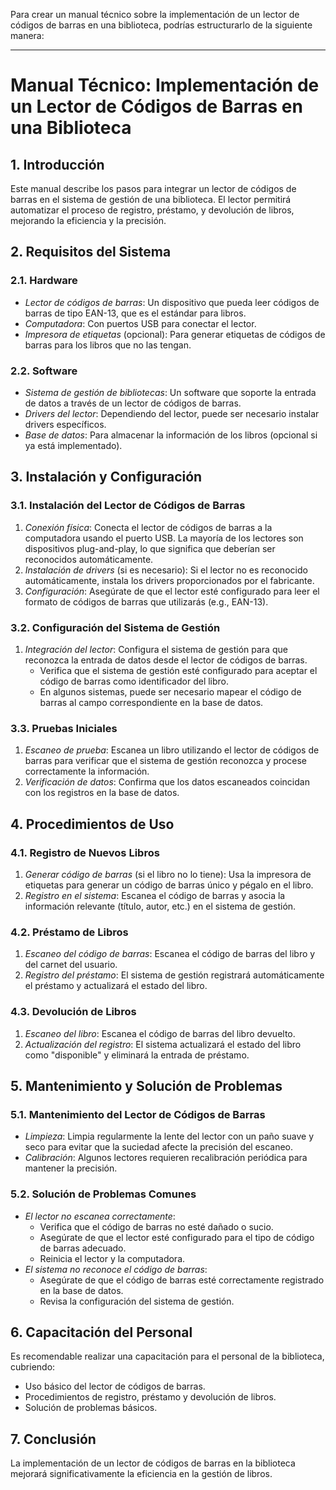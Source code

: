 Para crear un manual técnico sobre la implementación de un lector de códigos de barras en una biblioteca, podrías estructurarlo de la siguiente manera:

---

# Manual Técnico: Implementación de un Lector de Códigos de Barras en una Biblioteca

## 1. Introducción

Este manual describe los pasos para integrar un lector de códigos de barras en el sistema de gestión de una biblioteca. El lector permitirá automatizar el proceso de registro, préstamo, y devolución de libros, mejorando la eficiencia y la precisión.

## 2. Requisitos del Sistema

### 2.1. Hardware
- *Lector de códigos de barras*: Un dispositivo que pueda leer códigos de barras de tipo EAN-13, que es el estándar para libros.
- *Computadora*: Con puertos USB para conectar el lector.
- *Impresora de etiquetas* (opcional): Para generar etiquetas de códigos de barras para los libros que no las tengan.

### 2.2. Software
- *Sistema de gestión de bibliotecas*: Un software que soporte la entrada de datos a través de un lector de códigos de barras.
- *Drivers del lector*: Dependiendo del lector, puede ser necesario instalar drivers específicos.
- *Base de datos*: Para almacenar la información de los libros (opcional si ya está implementado).

## 3. Instalación y Configuración

### 3.1. Instalación del Lector de Códigos de Barras
1. *Conexión física*: Conecta el lector de códigos de barras a la computadora usando el puerto USB. La mayoría de los lectores son dispositivos plug-and-play, lo que significa que deberían ser reconocidos automáticamente.
2. *Instalación de drivers* (si es necesario): Si el lector no es reconocido automáticamente, instala los drivers proporcionados por el fabricante.
3. *Configuración*: Asegúrate de que el lector esté configurado para leer el formato de códigos de barras que utilizarás (e.g., EAN-13).

### 3.2. Configuración del Sistema de Gestión
1. *Integración del lector*: Configura el sistema de gestión para que reconozca la entrada de datos desde el lector de códigos de barras.
   - Verifica que el sistema de gestión esté configurado para aceptar el código de barras como identificador del libro.
   - En algunos sistemas, puede ser necesario mapear el código de barras al campo correspondiente en la base de datos.

### 3.3. Pruebas Iniciales
1. *Escaneo de prueba*: Escanea un libro utilizando el lector de códigos de barras para verificar que el sistema de gestión reconozca y procese correctamente la información.
2. *Verificación de datos*: Confirma que los datos escaneados coincidan con los registros en la base de datos.

## 4. Procedimientos de Uso

### 4.1. Registro de Nuevos Libros
1. *Generar código de barras* (si el libro no lo tiene): Usa la impresora de etiquetas para generar un código de barras único y pégalo en el libro.
2. *Registro en el sistema*: Escanea el código de barras y asocia la información relevante (título, autor, etc.) en el sistema de gestión.

### 4.2. Préstamo de Libros
1. *Escaneo del código de barras*: Escanea el código de barras del libro y del carnet del usuario.
2. *Registro del préstamo*: El sistema de gestión registrará automáticamente el préstamo y actualizará el estado del libro.

### 4.3. Devolución de Libros
1. *Escaneo del libro*: Escanea el código de barras del libro devuelto.
2. *Actualización del registro*: El sistema actualizará el estado del libro como "disponible" y eliminará la entrada de préstamo.

## 5. Mantenimiento y Solución de Problemas

### 5.1. Mantenimiento del Lector de Códigos de Barras
- *Limpieza*: Limpia regularmente la lente del lector con un paño suave y seco para evitar que la suciedad afecte la precisión del escaneo.
- *Calibración*: Algunos lectores requieren recalibración periódica para mantener la precisión.

### 5.2. Solución de Problemas Comunes
- *El lector no escanea correctamente*:
  - Verifica que el código de barras no esté dañado o sucio.
  - Asegúrate de que el lector esté configurado para el tipo de código de barras adecuado.
  - Reinicia el lector y la computadora.
- *El sistema no reconoce el código de barras*:
  - Asegúrate de que el código de barras esté correctamente registrado en la base de datos.
  - Revisa la configuración del sistema de gestión.

## 6. Capacitación del Personal

Es recomendable realizar una capacitación para el personal de la biblioteca, cubriendo:
- Uso básico del lector de códigos de barras.
- Procedimientos de registro, préstamo y devolución de libros.
- Solución de problemas básicos.

## 7. Conclusión

La implementación de un lector de códigos de barras en la biblioteca mejorará significativamente la eficiencia en la gestión de libros.

